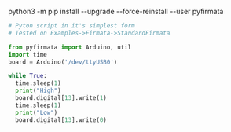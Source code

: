 

python3 -m pip install --upgrade --force-reinstall --user pyfirmata


```Python
# Pyton script in it's simplest form
# Tested on Examples->Firmata->StandardFirmata

from pyfirmata import Arduino, util
import time
board = Arduino('/dev/ttyUSB0')

while True:
  time.sleep(1)
  print("High")
  board.digital[13].write(1)
  time.sleep(1)
  print("Low")
  board.digital[13].write(0)
```
